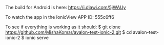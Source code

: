 The build for Android is here: 
https://i.diawi.com/5jWAUy


To watch the app in the IonicView 
APP ID: 555c6ff6


To see if everything is working as it should:
$ git clone https://github.com/MishaKomar/avalon-test-ionic-2.git
$ cd avalon-test-ionic-2
$ ionic serve 